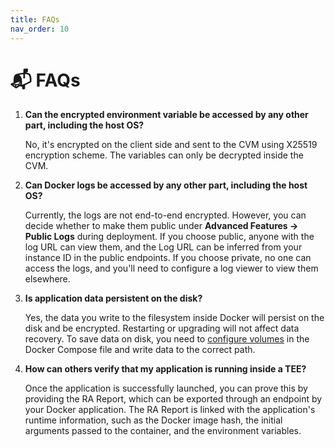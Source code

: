 ```yaml
---
title: FAQs
nav_order: 10
---
```


# 📬 FAQs

1. **Can the encrypted environment variable be accessed by any other part, including the host OS?**
    
    No, it's encrypted on the client side and sent to the CVM using X25519 encryption scheme. The variables can only be decrypted inside the CVM.
    
2. **Can Docker logs be accessed by any other part, including the host OS?**
    
    Currently, the logs are not end-to-end encrypted. However, you can decide whether to make them public under **Advanced Features → Public Logs** during deployment. If you choose public, anyone with the log URL can view them, and the Log URL can be inferred from your instance ID in the public endpoints. If you choose private, no one can access the logs, and you'll need to configure a log viewer to view them elsewhere.
    
3. **Is application data persistent on the disk?**
    
    Yes, the data you write to the filesystem inside Docker will persist on the disk and be encrypted. Restarting or upgrading will not affect data recovery. To save data on disk, you need to [configure volumes](https://docs.docker.com/reference/compose-file/volumes/) in the Docker Compose file and write data to the correct path.
    
4. **How can others verify that my application is running inside a TEE?**
    
    Once the application is successfully launched, you can prove this by providing the RA Report, which can be exported through an endpoint by your Docker application. The RA Report is linked with the application's runtime information, such as the Docker image hash, the initial arguments passed to the container, and the environment variables.